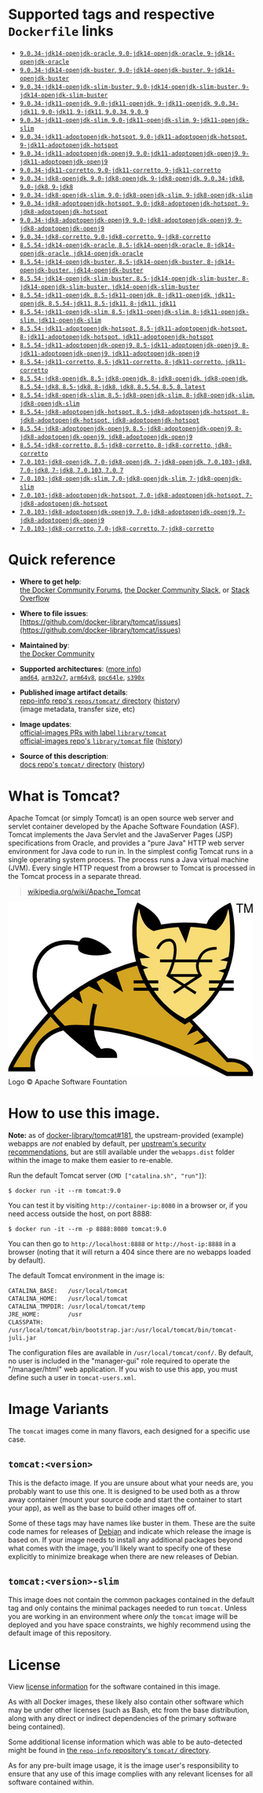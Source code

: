 <!--

********************************************************************************

WARNING:

    DO NOT EDIT "tomcat/README.md"

    IT IS AUTO-GENERATED

    (from the other files in "tomcat/" combined with a set of templates)

********************************************************************************

-->

# Supported tags and respective `Dockerfile` links

-	[`9.0.34-jdk14-openjdk-oracle`, `9.0-jdk14-openjdk-oracle`, `9-jdk14-openjdk-oracle`](https://github.com/docker-library/tomcat/blob/d570ad0cee10e4526bcbb03391b2c0e322b59313/9.0/jdk14/openjdk-oracle/Dockerfile)
-	[`9.0.34-jdk14-openjdk-buster`, `9.0-jdk14-openjdk-buster`, `9-jdk14-openjdk-buster`](https://github.com/docker-library/tomcat/blob/d570ad0cee10e4526bcbb03391b2c0e322b59313/9.0/jdk14/openjdk-buster/Dockerfile)
-	[`9.0.34-jdk14-openjdk-slim-buster`, `9.0-jdk14-openjdk-slim-buster`, `9-jdk14-openjdk-slim-buster`](https://github.com/docker-library/tomcat/blob/d570ad0cee10e4526bcbb03391b2c0e322b59313/9.0/jdk14/openjdk-slim-buster/Dockerfile)
-	[`9.0.34-jdk11-openjdk`, `9.0-jdk11-openjdk`, `9-jdk11-openjdk`, `9.0.34-jdk11`, `9.0-jdk11`, `9-jdk11`, `9.0.34`, `9.0`, `9`](https://github.com/docker-library/tomcat/blob/d570ad0cee10e4526bcbb03391b2c0e322b59313/9.0/jdk11/openjdk/Dockerfile)
-	[`9.0.34-jdk11-openjdk-slim`, `9.0-jdk11-openjdk-slim`, `9-jdk11-openjdk-slim`](https://github.com/docker-library/tomcat/blob/d570ad0cee10e4526bcbb03391b2c0e322b59313/9.0/jdk11/openjdk-slim/Dockerfile)
-	[`9.0.34-jdk11-adoptopenjdk-hotspot`, `9.0-jdk11-adoptopenjdk-hotspot`, `9-jdk11-adoptopenjdk-hotspot`](https://github.com/docker-library/tomcat/blob/d570ad0cee10e4526bcbb03391b2c0e322b59313/9.0/jdk11/adoptopenjdk-hotspot/Dockerfile)
-	[`9.0.34-jdk11-adoptopenjdk-openj9`, `9.0-jdk11-adoptopenjdk-openj9`, `9-jdk11-adoptopenjdk-openj9`](https://github.com/docker-library/tomcat/blob/d570ad0cee10e4526bcbb03391b2c0e322b59313/9.0/jdk11/adoptopenjdk-openj9/Dockerfile)
-	[`9.0.34-jdk11-corretto`, `9.0-jdk11-corretto`, `9-jdk11-corretto`](https://github.com/docker-library/tomcat/blob/d570ad0cee10e4526bcbb03391b2c0e322b59313/9.0/jdk11/corretto/Dockerfile)
-	[`9.0.34-jdk8-openjdk`, `9.0-jdk8-openjdk`, `9-jdk8-openjdk`, `9.0.34-jdk8`, `9.0-jdk8`, `9-jdk8`](https://github.com/docker-library/tomcat/blob/d570ad0cee10e4526bcbb03391b2c0e322b59313/9.0/jdk8/openjdk/Dockerfile)
-	[`9.0.34-jdk8-openjdk-slim`, `9.0-jdk8-openjdk-slim`, `9-jdk8-openjdk-slim`](https://github.com/docker-library/tomcat/blob/d570ad0cee10e4526bcbb03391b2c0e322b59313/9.0/jdk8/openjdk-slim/Dockerfile)
-	[`9.0.34-jdk8-adoptopenjdk-hotspot`, `9.0-jdk8-adoptopenjdk-hotspot`, `9-jdk8-adoptopenjdk-hotspot`](https://github.com/docker-library/tomcat/blob/d570ad0cee10e4526bcbb03391b2c0e322b59313/9.0/jdk8/adoptopenjdk-hotspot/Dockerfile)
-	[`9.0.34-jdk8-adoptopenjdk-openj9`, `9.0-jdk8-adoptopenjdk-openj9`, `9-jdk8-adoptopenjdk-openj9`](https://github.com/docker-library/tomcat/blob/d570ad0cee10e4526bcbb03391b2c0e322b59313/9.0/jdk8/adoptopenjdk-openj9/Dockerfile)
-	[`9.0.34-jdk8-corretto`, `9.0-jdk8-corretto`, `9-jdk8-corretto`](https://github.com/docker-library/tomcat/blob/d570ad0cee10e4526bcbb03391b2c0e322b59313/9.0/jdk8/corretto/Dockerfile)
-	[`8.5.54-jdk14-openjdk-oracle`, `8.5-jdk14-openjdk-oracle`, `8-jdk14-openjdk-oracle`, `jdk14-openjdk-oracle`](https://github.com/docker-library/tomcat/blob/69651de48dbaede28806408828f42d68409bd1df/8.5/jdk14/openjdk-oracle/Dockerfile)
-	[`8.5.54-jdk14-openjdk-buster`, `8.5-jdk14-openjdk-buster`, `8-jdk14-openjdk-buster`, `jdk14-openjdk-buster`](https://github.com/docker-library/tomcat/blob/69651de48dbaede28806408828f42d68409bd1df/8.5/jdk14/openjdk-buster/Dockerfile)
-	[`8.5.54-jdk14-openjdk-slim-buster`, `8.5-jdk14-openjdk-slim-buster`, `8-jdk14-openjdk-slim-buster`, `jdk14-openjdk-slim-buster`](https://github.com/docker-library/tomcat/blob/69651de48dbaede28806408828f42d68409bd1df/8.5/jdk14/openjdk-slim-buster/Dockerfile)
-	[`8.5.54-jdk11-openjdk`, `8.5-jdk11-openjdk`, `8-jdk11-openjdk`, `jdk11-openjdk`, `8.5.54-jdk11`, `8.5-jdk11`, `8-jdk11`, `jdk11`](https://github.com/docker-library/tomcat/blob/69651de48dbaede28806408828f42d68409bd1df/8.5/jdk11/openjdk/Dockerfile)
-	[`8.5.54-jdk11-openjdk-slim`, `8.5-jdk11-openjdk-slim`, `8-jdk11-openjdk-slim`, `jdk11-openjdk-slim`](https://github.com/docker-library/tomcat/blob/69651de48dbaede28806408828f42d68409bd1df/8.5/jdk11/openjdk-slim/Dockerfile)
-	[`8.5.54-jdk11-adoptopenjdk-hotspot`, `8.5-jdk11-adoptopenjdk-hotspot`, `8-jdk11-adoptopenjdk-hotspot`, `jdk11-adoptopenjdk-hotspot`](https://github.com/docker-library/tomcat/blob/69651de48dbaede28806408828f42d68409bd1df/8.5/jdk11/adoptopenjdk-hotspot/Dockerfile)
-	[`8.5.54-jdk11-adoptopenjdk-openj9`, `8.5-jdk11-adoptopenjdk-openj9`, `8-jdk11-adoptopenjdk-openj9`, `jdk11-adoptopenjdk-openj9`](https://github.com/docker-library/tomcat/blob/69651de48dbaede28806408828f42d68409bd1df/8.5/jdk11/adoptopenjdk-openj9/Dockerfile)
-	[`8.5.54-jdk11-corretto`, `8.5-jdk11-corretto`, `8-jdk11-corretto`, `jdk11-corretto`](https://github.com/docker-library/tomcat/blob/69651de48dbaede28806408828f42d68409bd1df/8.5/jdk11/corretto/Dockerfile)
-	[`8.5.54-jdk8-openjdk`, `8.5-jdk8-openjdk`, `8-jdk8-openjdk`, `jdk8-openjdk`, `8.5.54-jdk8`, `8.5-jdk8`, `8-jdk8`, `jdk8`, `8.5.54`, `8.5`, `8`, `latest`](https://github.com/docker-library/tomcat/blob/69651de48dbaede28806408828f42d68409bd1df/8.5/jdk8/openjdk/Dockerfile)
-	[`8.5.54-jdk8-openjdk-slim`, `8.5-jdk8-openjdk-slim`, `8-jdk8-openjdk-slim`, `jdk8-openjdk-slim`](https://github.com/docker-library/tomcat/blob/69651de48dbaede28806408828f42d68409bd1df/8.5/jdk8/openjdk-slim/Dockerfile)
-	[`8.5.54-jdk8-adoptopenjdk-hotspot`, `8.5-jdk8-adoptopenjdk-hotspot`, `8-jdk8-adoptopenjdk-hotspot`, `jdk8-adoptopenjdk-hotspot`](https://github.com/docker-library/tomcat/blob/69651de48dbaede28806408828f42d68409bd1df/8.5/jdk8/adoptopenjdk-hotspot/Dockerfile)
-	[`8.5.54-jdk8-adoptopenjdk-openj9`, `8.5-jdk8-adoptopenjdk-openj9`, `8-jdk8-adoptopenjdk-openj9`, `jdk8-adoptopenjdk-openj9`](https://github.com/docker-library/tomcat/blob/69651de48dbaede28806408828f42d68409bd1df/8.5/jdk8/adoptopenjdk-openj9/Dockerfile)
-	[`8.5.54-jdk8-corretto`, `8.5-jdk8-corretto`, `8-jdk8-corretto`, `jdk8-corretto`](https://github.com/docker-library/tomcat/blob/69651de48dbaede28806408828f42d68409bd1df/8.5/jdk8/corretto/Dockerfile)
-	[`7.0.103-jdk8-openjdk`, `7.0-jdk8-openjdk`, `7-jdk8-openjdk`, `7.0.103-jdk8`, `7.0-jdk8`, `7-jdk8`, `7.0.103`, `7.0`, `7`](https://github.com/docker-library/tomcat/blob/53eda0cc852c3478aeda35c9ab174903178f9b77/7/jdk8/openjdk/Dockerfile)
-	[`7.0.103-jdk8-openjdk-slim`, `7.0-jdk8-openjdk-slim`, `7-jdk8-openjdk-slim`](https://github.com/docker-library/tomcat/blob/53eda0cc852c3478aeda35c9ab174903178f9b77/7/jdk8/openjdk-slim/Dockerfile)
-	[`7.0.103-jdk8-adoptopenjdk-hotspot`, `7.0-jdk8-adoptopenjdk-hotspot`, `7-jdk8-adoptopenjdk-hotspot`](https://github.com/docker-library/tomcat/blob/53eda0cc852c3478aeda35c9ab174903178f9b77/7/jdk8/adoptopenjdk-hotspot/Dockerfile)
-	[`7.0.103-jdk8-adoptopenjdk-openj9`, `7.0-jdk8-adoptopenjdk-openj9`, `7-jdk8-adoptopenjdk-openj9`](https://github.com/docker-library/tomcat/blob/53eda0cc852c3478aeda35c9ab174903178f9b77/7/jdk8/adoptopenjdk-openj9/Dockerfile)
-	[`7.0.103-jdk8-corretto`, `7.0-jdk8-corretto`, `7-jdk8-corretto`](https://github.com/docker-library/tomcat/blob/53eda0cc852c3478aeda35c9ab174903178f9b77/7/jdk8/corretto/Dockerfile)

# Quick reference

-	**Where to get help**:  
	[the Docker Community Forums](https://forums.docker.com/), [the Docker Community Slack](http://dockr.ly/slack), or [Stack Overflow](https://stackoverflow.com/search?tab=newest&q=docker)

-	**Where to file issues**:  
	[https://github.com/docker-library/tomcat/issues](https://github.com/docker-library/tomcat/issues)

-	**Maintained by**:  
	[the Docker Community](https://github.com/docker-library/tomcat)

-	**Supported architectures**: ([more info](https://github.com/docker-library/official-images#architectures-other-than-amd64))  
	[`amd64`](https://hub.docker.com/r/amd64/tomcat/), [`arm32v7`](https://hub.docker.com/r/arm32v7/tomcat/), [`arm64v8`](https://hub.docker.com/r/arm64v8/tomcat/), [`ppc64le`](https://hub.docker.com/r/ppc64le/tomcat/), [`s390x`](https://hub.docker.com/r/s390x/tomcat/)

-	**Published image artifact details**:  
	[repo-info repo's `repos/tomcat/` directory](https://github.com/docker-library/repo-info/blob/master/repos/tomcat) ([history](https://github.com/docker-library/repo-info/commits/master/repos/tomcat))  
	(image metadata, transfer size, etc)

-	**Image updates**:  
	[official-images PRs with label `library/tomcat`](https://github.com/docker-library/official-images/pulls?q=label%3Alibrary%2Ftomcat)  
	[official-images repo's `library/tomcat` file](https://github.com/docker-library/official-images/blob/master/library/tomcat) ([history](https://github.com/docker-library/official-images/commits/master/library/tomcat))

-	**Source of this description**:  
	[docs repo's `tomcat/` directory](https://github.com/docker-library/docs/tree/master/tomcat) ([history](https://github.com/docker-library/docs/commits/master/tomcat))

# What is Tomcat?

Apache Tomcat (or simply Tomcat) is an open source web server and servlet container developed by the Apache Software Foundation (ASF). Tomcat implements the Java Servlet and the JavaServer Pages (JSP) specifications from Oracle, and provides a "pure Java" HTTP web server environment for Java code to run in. In the simplest config Tomcat runs in a single operating system process. The process runs a Java virtual machine (JVM). Every single HTTP request from a browser to Tomcat is processed in the Tomcat process in a separate thread.

> [wikipedia.org/wiki/Apache_Tomcat](https://en.wikipedia.org/wiki/Apache_Tomcat)

![logo](https://raw.githubusercontent.com/docker-library/docs/8e31eb93a02d504d0cfe1da435aa31b377fc627d/tomcat/logo.png)Logo &copy; Apache Software Fountation

# How to use this image.

**Note:** as of [docker-library/tomcat#181](https://github.com/docker-library/tomcat/pull/181), the upstream-provided (example) webapps are *not* enabled by default, per [upstream's security recommendations](https://tomcat.apache.org/tomcat-9.0-doc/security-howto.html#Default_web_applications), but are still available under the `webapps.dist` folder within the image to make them easier to re-enable.

Run the default Tomcat server (`CMD ["catalina.sh", "run"]`):

```console
$ docker run -it --rm tomcat:9.0
```

You can test it by visiting `http://container-ip:8080` in a browser or, if you need access outside the host, on port 8888:

```console
$ docker run -it --rm -p 8888:8080 tomcat:9.0
```

You can then go to `http://localhost:8888` or `http://host-ip:8888` in a browser (noting that it will return a 404 since there are no webapps loaded by default).

The default Tomcat environment in the image is:

	CATALINA_BASE:   /usr/local/tomcat
	CATALINA_HOME:   /usr/local/tomcat
	CATALINA_TMPDIR: /usr/local/tomcat/temp
	JRE_HOME:        /usr
	CLASSPATH:       /usr/local/tomcat/bin/bootstrap.jar:/usr/local/tomcat/bin/tomcat-juli.jar

The configuration files are available in `/usr/local/tomcat/conf/`. By default, no user is included in the "manager-gui" role required to operate the "/manager/html" web application. If you wish to use this app, you must define such a user in `tomcat-users.xml`.

# Image Variants

The `tomcat` images come in many flavors, each designed for a specific use case.

## `tomcat:<version>`

This is the defacto image. If you are unsure about what your needs are, you probably want to use this one. It is designed to be used both as a throw away container (mount your source code and start the container to start your app), as well as the base to build other images off of.

Some of these tags may have names like buster in them. These are the suite code names for releases of [Debian](https://wiki.debian.org/DebianReleases) and indicate which release the image is based on. If your image needs to install any additional packages beyond what comes with the image, you'll likely want to specify one of these explicitly to minimize breakage when there are new releases of Debian.

## `tomcat:<version>-slim`

This image does not contain the common packages contained in the default tag and only contains the minimal packages needed to run `tomcat`. Unless you are working in an environment where *only* the `tomcat` image will be deployed and you have space constraints, we highly recommend using the default image of this repository.

# License

View [license information](https://www.apache.org/licenses/LICENSE-2.0) for the software contained in this image.

As with all Docker images, these likely also contain other software which may be under other licenses (such as Bash, etc from the base distribution, along with any direct or indirect dependencies of the primary software being contained).

Some additional license information which was able to be auto-detected might be found in [the `repo-info` repository's `tomcat/` directory](https://github.com/docker-library/repo-info/tree/master/repos/tomcat).

As for any pre-built image usage, it is the image user's responsibility to ensure that any use of this image complies with any relevant licenses for all software contained within.
